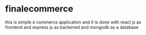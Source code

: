 # finalecommerce
this is simple  e commerce application  and it is done with react js as frontend and express js as backened and mongodb as a database


